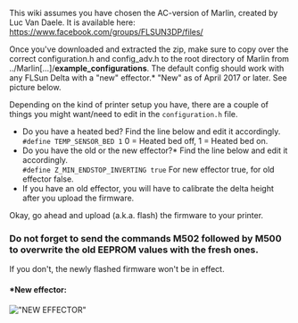 This wiki assumes you have chosen the AC-version of Marlin, created by Luc Van Daele.
It is available here: https://www.facebook.com/groups/FLSUN3DP/files/

Once you've downloaded and extracted the zip, make sure to copy over the correct configuration.h and config_adv.h to the root directory of Marlin from ../Marlin[...]/**example_configurations**. 
The default config should work with any FLSun Delta with a "new" effector.* "New" as of April 2017 or later. See picture below.

Depending on the kind of printer setup you have, there are a couple of things you might want/need to edit in the `configuration.h` file.  
* Do you have a heated bed? Find the line below and edit it accordingly.  
`#define TEMP_SENSOR_BED 1` 0 = Heated bed off, 1 = Heated bed on.
* Do you have the old or the new effector?* Find the line below and edit it accordingly.  
`#define Z_MIN_ENDSTOP_INVERTING true` For new effector true, for old effector false.  
* If you have an old effector, you will have to calibrate the delta height after you upload the firmware.

Okay, go ahead and upload (a.k.a. flash) the firmware to your printer.


### Do not forget to send the commands M502 followed by M500 to overwrite the old EEPROM values with the fresh ones.

If you don't, the newly flashed firmware won't be in effect.

#### *New effector:
!["NEW EFFECTOR"](https://scontent-arn2-1.xx.fbcdn.net/v/t1.0-9/18010586_10155184832969898_4740342755464095595_n.jpg?oh=7080f7925ba50625338a98816b1b9116&oe=59853FD3)

